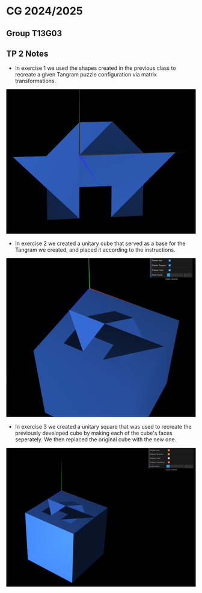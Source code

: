 # CG 2024/2025

## Group T13G03

## TP 2 Notes


- In exercise 1 we used the shapes created in the previous class to recreate a given Tangram puzzle configuration via matrix transformations.

![Screenshot 1](screenshots/CG-t13g03-tp2-1.png)

- In exercise 2 we created a unitary cube that served as a base for the Tangram we created, and placed it according to the instructions.

![Screenshot 2](screenshots/CG-t13g03-tp2-2.png)

- In exercise 3 we created a unitary square that was used to recreate the previously developed cube by making each of the cube's faces seperately. We then replaced the original cube with the new one.

![Screenshot 3](screenshots/CG-t13g03-tp2-3.png)
